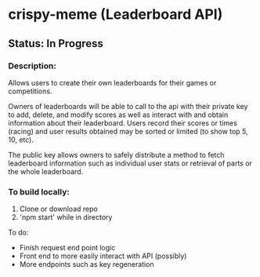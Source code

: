 # crispy-meme (Leaderboard API)
## Status: In Progress

### Description:

Allows users to create their own leaderboards for their games or competitions. 

Owners of leaderboards will be able to call to the api with their private key to add, delete, and modify scores as well as interact with and obtain information about their leaderboard. Users record their scores or times (racing) and user results obtained may be sorted or limited (to show top 5, 10, etc).

The public key allows owners to safely distribute a method to fetch leaderboard information such as individual user stats or retrieval of parts or the whole leaderboard.

### To build locally:
1. Clone or download repo
2. 'npm start' while in directory

To do:
* Finish request end point logic
* Front end to more easily interact with API (possibly)
* More endpoints such as key regeneration
